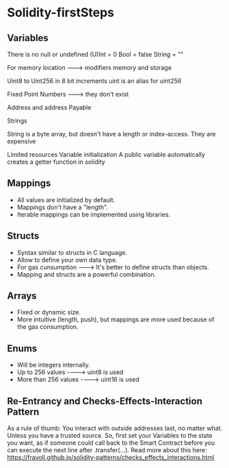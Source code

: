 # Solidity-firstSteps

## Variables

There is no null or undefined
(U)Int = 0
Bool = false
String = ""

For memory location ---> modifiers memory and storage

Uint8 to Uint256 in  8 bit increments
uint is an alias for uint256

Fixed Point Numbers ---> they don't exist

Address and address Payable

Strings

String is a byte array, but doesn't have a length or index-access.
They are expensive

Limited resources
Variable initialization
A public variable automatically creates a getter function in solidity


## Mappings

- All values are initialized by default.
- Mappings don't have a "length".
- Iterable mappings can be implemented using libraries.

## Structs

- Syntax similar to structs in C language.
- Allow to define your own data type.
- For gas cunsumption ---> It's better to define structs than objects.
- Mapping and structs are a powerful combination.

## Arrays

- Fixed or dynamic size.
- More intuitive (length, push), but mappings are more used because of the gas consumption.

## Enums

- Will be integers internally.
- Up to 256 values ----> uint8 is used
- More than 256 values ----> uint16 is used

## Re-Entrancy and Checks-Effects-Interaction Pattern

As a rule of thumb: You interact with outside addresses last, no matter what. Unless you have a trusted source. So, first set your Variables to the state you want, as if someone could call back to the Smart Contract before you can execute the next line after .transfer(...). Read more about this here: https://fravoll.github.io/solidity-patterns/checks_effects_interactions.html
